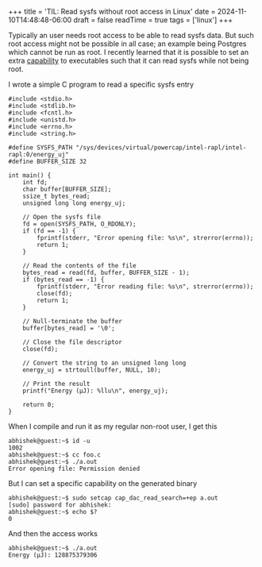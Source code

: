 +++
title = 'TIL: Read sysfs without root access in Linux'
date = 2024-11-10T14:48:48-06:00
draft = false
readTime = true
tags = ['linux']
+++

Typically an user needs root access to be able to read sysfs data. But such root access might not be possible
in all case; an example being Postgres which cannot be run as root. I recently learned that it is possible
to set an extra [capability](https://man7.org/linux/man-pages/man7/capabilities.7.html) to executables 
such that it can read sysfs while not being root.

I wrote a simple C program to read a specific sysfs entry

```
#include <stdio.h>
#include <stdlib.h>
#include <fcntl.h>
#include <unistd.h>
#include <errno.h>
#include <string.h>

#define SYSFS_PATH "/sys/devices/virtual/powercap/intel-rapl/intel-rapl:0/energy_uj"
#define BUFFER_SIZE 32

int main() {
    int fd;
    char buffer[BUFFER_SIZE];
    ssize_t bytes_read;
    unsigned long long energy_uj;

    // Open the sysfs file
    fd = open(SYSFS_PATH, O_RDONLY);
    if (fd == -1) {
        fprintf(stderr, "Error opening file: %s\n", strerror(errno));
        return 1;
    }

    // Read the contents of the file
    bytes_read = read(fd, buffer, BUFFER_SIZE - 1);
    if (bytes_read == -1) {
        fprintf(stderr, "Error reading file: %s\n", strerror(errno));
        close(fd);
        return 1;
    }

    // Null-terminate the buffer
    buffer[bytes_read] = '\0';

    // Close the file descriptor
    close(fd);

    // Convert the string to an unsigned long long
    energy_uj = strtoull(buffer, NULL, 10);

    // Print the result
    printf("Energy (µJ): %llu\n", energy_uj);

    return 0;
}
```

When I compile and run it as my regular non-root user, I get this

```
abhishek@guest:~$ id -u
1002
abhishek@guest:~$ cc foo.c
abhishek@guest:~$ ./a.out
Error opening file: Permission denied
```

But I can set a specific capability on the generated binary

```
abhishek@guest:~$ sudo setcap cap_dac_read_search=+ep a.out
[sudo] password for abhishek:
abhishek@guest:~$ echo $?
0
```

And then the access works

```
abhishek@guest:~$ ./a.out
Energy (µJ): 128875379306
```
